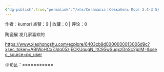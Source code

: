 ```yaml
---
{"dg-publish":true,"permalink":"/xhs/Ceramania｜Севкабель Порт 3.4-3.5/","created":"2025-03-17T22:28:50.298+08:00","updated":"2025-03-17T22:28:50.298+08:00"}
---
```


作者：kumori
点赞：9   |   收藏：0   |   评论：0

陶瓷展 发几家喜欢的

https://www.xiaohongshu.com/explore/6403cb9d0000000013006d9c?xsec_token=ABlWoHCx7Jdq05zjECKUqugN_ltC95wSuqxzDnSc2jplM=&xsec_source=pc_user

评论区：===========

